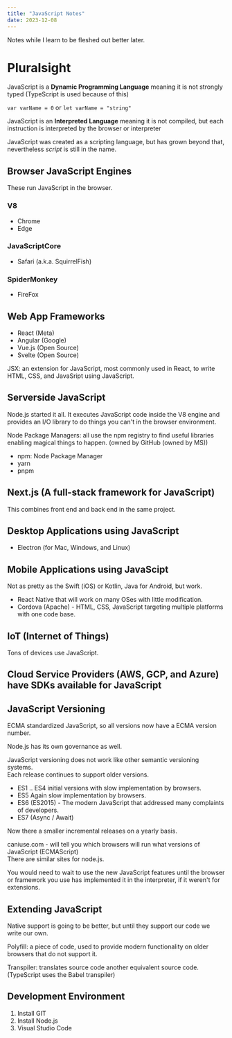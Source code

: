 ```yaml
---
title: "JavaScript Notes"
date: 2023-12-08
---
```


Notes while I learn to be fleshed out better later.

# Pluralsight
JavaScript is a **Dynamic Programming Language** meaning it is not strongly typed (TypeScript is used because of this)

`var varName = 0` or `let varName = "string"`

JavaScript is an **Interpreted Language** meaning it is not compiled, but each instruction is interpreted by the browser or interpreter

JavaScript was created as a scripting language, but has grown beyond that, nevertheless *script* is still in the name.

## Browser JavaScript Engines
These run JavaScript in the browser.

### V8
* Chrome
* Edge

### JavaScriptCore
* Safari (a.k.a. SquirrelFish)

### SpiderMonkey
* FireFox

## Web App Frameworks
* React (Meta)
* Angular (Google)
* Vue.js (Open Source)
* Svelte (Open Source)

JSX: an extension for JavaScript, most commonly used in React, to write HTML, CSS, and JavaSript using JavaScript.

## Serverside JavaScript
Node.js started it all. It executes JavaScript code inside the V8 engine and provides an I/O library to do things you can't in the browser environment.

Node Package Managers: all use the npm registry to find useful libraries enabling magical things to happen. (owned by GitHub (owned by MS))
* npm: Node Package Manager
* yarn
* pnpm

## Next.js (A full-stack framework for JavaScript)
This combines front end and back end in the same project.

## Desktop Applications using JavaScript
* Electron (for Mac, Windows, and Linux)

## Mobile Applications using JavaScipt
Not as pretty as the Swift (iOS) or Kotlin, Java for Android, but work.
* React Native that will work on many OSes with little modification.
* Cordova (Apache) - HTML, CSS, JavaScript targeting multiple platforms with one code base.

## IoT (Internet of Things)
Tons of devices use JavaScript.

## Cloud Service Providers (AWS, GCP, and Azure) have SDKs available for JavaScript

## JavaScript Versioning
ECMA standardized JavaScript, so all versions now have a ECMA version number.

Node.js has its own governance as well.

JavaScript versioning does not work like other semantic versioning systems.  
Each release continues to support older versions.
* ES1 .. ES4 initial versions with slow implementation by browsers.
* ES5 Again slow implementation by browsers.
* ES6 (ES2015) - The modern JavaScript that addressed many complaints of developers.
* ES7 (Async / Await)

Now there a smaller incremental releases on a yearly basis.

caniuse.com - will tell you which browsers will run what versions of JavaScript (ECMAScript)  
There are similar sites for node.js.

You would need to wait to use the new JavaScript features until the browser or framework you use has implemented it in the interpreter, if it weren't for extensions.

## Extending JavaScript
Native support is going to be better, but until they support our code we write our own.

Polyfill: a piece of code, used to provide modern functionality on older browsers that do not support it.

Transpiler: translates source code another equivalent source code. (TypeScript uses the Babel transpiler)

## Development Environment
1. Install GIT
2. Install Node.js
3. Visual Studio Code
